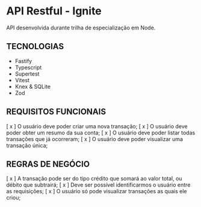 # API Restful - Ignite

API desenvolvida durante trilha de especialização em Node.

## TECNOLOGIAS

- Fastify
- Typescript
- Supertest
- Vitest
- Knex & SQLite
- Zod

## REQUISITOS FUNCIONAIS

[ x ] O usuário deve poder criar uma nova transação;
[ x ] O usuário deve poder obter um resumo da sua conta;
[ x ] O usuário deve poder listar todas transações que já ocorreram;
[ x ] O usuário deve poder visualizar uma transação única;

## REGRAS DE NEGÓCIO

[ x ] A transação pode ser do tipo crédito que somará ao valor total, ou débito que subtrairá;
[ x ] Deve ser possível identificarmos o usuário entre as requisições;
[ x ] O usuário só pode visualizar transações as quais ele criou;